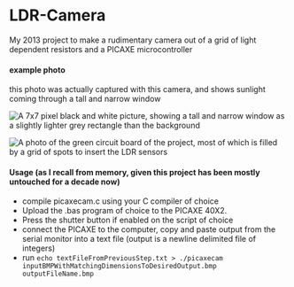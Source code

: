 # LDR-Camera
My 2013 project to make a rudimentary camera out of a grid of light dependent resistors and a PICAXE microcontroller

#### example photo
this photo was actually captured with this camera, and shows sunlight coming through a tall and narrow window

![A 7x7 pixel black and white picture, showing a tall and narrow window as a slightly lighter grey rectangle than the background](https://www.patronics.org/uploads/1/0/5/9/10597534/published/9771797.png) 

![A photo of the green circuit board of the project, most of which is filled by a grid of spots to insert the LDR sensors](https://www.patronics.org/uploads/1/0/5/9/10597534/440453754.jpg)

#### Usage (as I recall from memory, given this project has been mostly untouched for a decade now)
- compile picaxecam.c using your C compiler of choice
- Upload the .bas program of choice to the PICAXE 40X2.
- Press the shutter button if enabled on the script of choice
- connect the PICAXE to the computer, copy and paste output from the serial monitor into a text file (output is a newline delimited file of integers)
- run `echo textFileFromPreviousStep.txt > ./picaxecam inputBMPWithMatchingDimensionsToDesiredOutput.bmp outputFileName.bmp`
